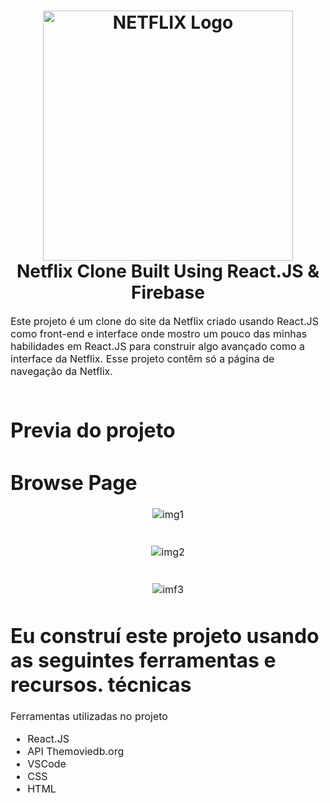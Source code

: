 <h1 align="center">
  <img title="Netflix" src="https://fhsknightlife.com/wp-content/uploads/2020/04/uVASXqvMzyUrAPfSn9pMtxOC7s89ulzdDKBdtqCP.png" alt="NETFLIX Logo" width="400" />
  <br>
  Netflix Clone Built Using React.JS & Firebase
</h1>

<p><font size="3">
  Este projeto é um clone do site da Netflix criado usando React.JS como front-end e interface onde mostro um pouco das minhas habilidades em React.JS para construir algo 
  avançado como a interface da Netflix. Esse projeto contêm só a página de navegação da Netflix.
  <br><br> 
</p>


 # Previa do projeto
 
 # Browse Page

<div align="center"><a name="menu"></a>

![img1](https://github.com/IagoCustodio/react-netflix/assets/74364305/a7fa8956-8c5d-4dc6-b0dc-d338777e411a)
<br><br><br>
![img2](https://github.com/IagoCustodio/react-netflix/assets/74364305/076f364a-88fe-473a-8e81-a298e9fb5adf)
<br><br><br>
![imf3](https://github.com/IagoCustodio/react-netflix/assets/74364305/5faa20ad-0b4c-458f-b70b-34d9d96294ef)

</div>


# Eu construí este projeto usando as seguintes ferramentas e recursos. técnicas

Ferramentas utilizadas no projeto

- React.JS
- API Themoviedb.org
- VSCode
- CSS
- HTML

